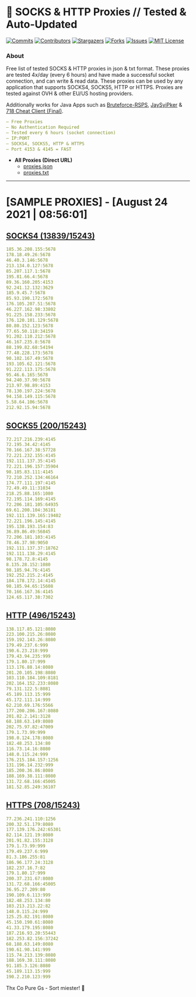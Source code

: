 <!-- MARKDOWN LINKS & IMAGES -->
<!-- https://www.markdownguide.org/basic-syntax/#reference-style-links -->
[contributors-shield]: https://img.shields.io/github/contributors/KaiBurton/free-proxies-autoupdated?style=for-the-badge
[contributors-url]: https://github.com/KaiBurton/free-proxies-autoupdated/graphs/contributors
[forks-shield]: https://img.shields.io/github/forks/KaiBurton/free-proxies-autoupdated?style=for-the-badge
[forks-url]: https://github.com/KaiBurton/free-proxies-autoupdated/network/members
[stars-shield]: https://img.shields.io/github/stars/KaiBurton/free-proxies-autoupdated?style=for-the-badge
[stars-url]: https://github.com/KaiBurton/free-proxies-autoupdated/stargazers
[issues-shield]: https://img.shields.io/github/issues/KaiBurton/free-proxies-autoupdated?style=for-the-badge
[issues-url]: https://github.com/KaiBurton/free-proxies-autoupdated/issues
[license-shield]: https://img.shields.io/github/license/KaiBurton/free-proxies-autoupdated?style=for-the-badge
[license-url]: https://github.com/KaiBurton/free-proxies-autoupdated/blob/main/LICENSE
[commit-shield]: https://img.shields.io/github/last-commit/KaiBurton/free-proxies-autoupdated?style=for-the-badge
[commit-url]: https://github.com/KaiBurton/free-proxies-autoupdated/commits/main

# 🎁 SOCKS & HTTP Proxies // Tested & Auto-Updated

[![Commits][commit-shield]][commit-url]
[![Contributors][contributors-shield]][contributors-url]
[![Stargazers][stars-shield]][stars-url]
[![Forks][forks-shield]][forks-url]
[![Issues][issues-shield]][issues-url]
[![MIT License][license-shield]][license-url]

### About
Free list of tested SOCKS & HTTP proxies in json & txt format. These proxies are tested 4x/day (every 6 hours) and have made a successful socket connection, and can write & read data. These proxies can be used by any application that supports SOCKS4, SOCKS5, HTTP or HTTPS. Proxies are tested against OVH & other EU/US hosting providers.

Additionally works for Java Apps such as [Bruteforce-RSPS](https://github.com/KaiBurton/Bruteforce-RSPS), [JaySyiPker](https://github.com/JayArrowz/JaySyiPker) & [718 Cheat Client (Final)](https://github.com/KaiBurton/718-Cheat-Client-Final). 

```yaml
— Free Proxies
— No Authentication Required
— Tested every 6 hours (socket connection)
— IP:PORT
— SOCKS4, SOCKS5, HTTP & HTTPS
— Port 4153 & 4145 = FAST
```

- **All Proxies (Direct URL)**
  - [proxies.json](https://raw.githubusercontent.com/KaiBurton/free-proxies-autoupdated/main/proxies.json)
  - [proxies.txt](https://raw.githubusercontent.com/KaiBurton/free-proxies-autoupdated/main/proxies.txt)

---

# [SAMPLE PROXIES] - [August 24 2021 | 08:56:01]

## [SOCKS4 (13839/15243)](https://raw.githubusercontent.com/KaiBurton/free-proxies-autoupdated/main/proxies-socks4.txt)
```yaml
185.36.208.155:5678
178.18.49.26:5678
46.40.3.146:5678
213.134.0.127:5678
85.207.117.1:5678
195.81.66.4:5678
89.36.160.205:4153
92.241.12.132:3629
185.9.45.7:5678
85.93.190.172:5678
176.105.207.51:5678
46.227.162.98:33802
91.225.158.233:5678
176.120.101.129:5678
80.80.152.123:5678
77.65.50.118:34159
91.202.110.212:5678
46.167.235.8:5678
88.199.82.68:54194
77.48.228.173:5678
90.102.167.49:5678
193.105.62.121:5678
91.222.113.175:5678
95.46.6.165:5678
94.240.37.90:5678
213.97.98.89:4153
78.130.197.224:5678
94.158.149.115:5678
5.58.64.106:5678
212.92.15.94:5678
```

## [SOCKS5 (200/15243)](https://raw.githubusercontent.com/KaiBurton/free-proxies-autoupdated/main/proxies-socks5.txt)
```yaml
72.217.216.239:4145
72.195.34.42:4145
70.166.167.38:57728
72.221.232.155:4145
192.111.137.35:4145
72.221.196.157:35904
98.185.83.111:4145
72.210.252.134:46164
174.77.111.197:4145
72.49.49.11:31034
218.25.88.165:1080
72.195.114.169:4145
72.206.181.105:64935
69.61.200.104:36181
192.111.139.165:19402
72.221.196.145:4145
195.138.193.154:83
36.89.86.49:56845
72.206.181.103:4145
78.46.37.98:9050
192.111.137.37:18762
192.111.138.29:4145
98.178.72.8:4145
8.135.28.152:1080
98.185.94.76:4145
192.252.215.2:4145
184.178.172.14:4145
98.185.94.65:15608
70.166.167.36:4145
124.65.117.38:7302
```

## [HTTP (496/15243)](https://raw.githubusercontent.com/KaiBurton/free-proxies-autoupdated/main/proxies-http.txt)
```yaml
138.117.85.121:8080
223.100.215.26:8080
159.192.143.26:8080
179.49.237.6:999
190.6.23.218:999
179.43.94.235:999
179.1.80.17:999
113.176.88.14:8080
201.20.105.198:8080
103.110.184.109:8181
202.164.152.233:8080
79.131.122.5:8081
45.189.113.15:999
45.172.111.14:999
62.210.69.176:5566
177.200.206.167:8080
201.82.2.141:3128
68.188.63.149:8080
202.75.97.82:47009
179.1.73.99:999
198.0.124.178:8080
182.48.253.134:80
116.73.14.16:8080
148.0.115.24:999
176.215.184.157:1256
131.196.14.232:999
185.200.36.86:8080
188.169.38.111:8080
131.72.68.166:45005
181.52.85.249:36107
```

## [HTTPS (708/15243)](https://raw.githubusercontent.com/KaiBurton/free-proxies-autoupdated/main/proxies-https.txt)
```yaml
77.236.241.110:1256
200.32.51.179:8080
177.139.176.242:65301
82.114.121.19:8080
201.91.82.155:3128
179.1.73.99:999
179.49.237.6:999
81.3.186.255:81
186.96.177.24:3128
182.237.16.7:82
179.1.80.17:999
200.37.231.67:8080
131.72.68.166:45005
36.95.27.209:80
190.109.6.113:999
182.48.253.134:80
103.213.213.22:82
148.0.115.24:999
125.25.82.191:8080
45.150.190.61:8080
41.33.179.195:8080
187.216.93.20:55443
182.253.82.156:37242
68.188.63.149:8080
190.61.90.141:999
115.74.213.139:8080
188.169.38.111:8080
91.185.3.126:8080
45.189.113.15:999
190.2.210.123:999
```



Thx Co Pure Gs - Sort miester! 💟